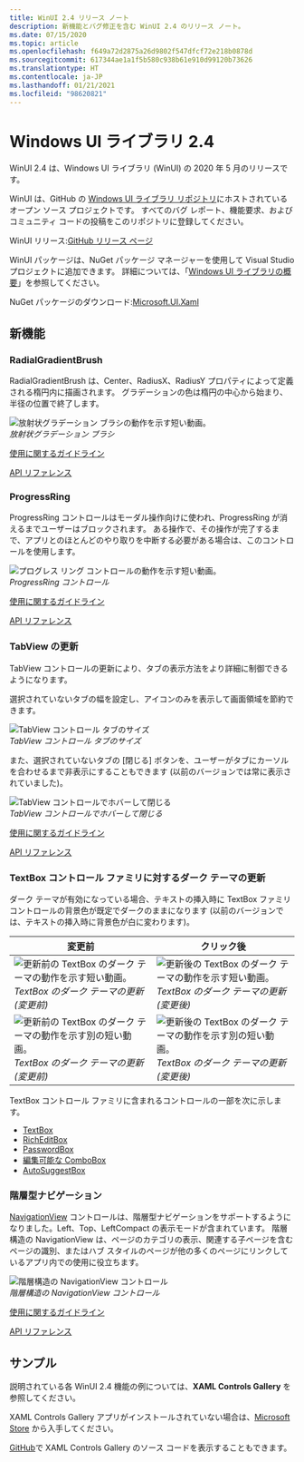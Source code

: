 ```yaml
---
title: WinUI 2.4 リリース ノート
description: 新機能とバグ修正を含む WinUI 2.4 のリリース ノート。
ms.date: 07/15/2020
ms.topic: article
ms.openlocfilehash: f649a72d2875a26d9802f547dfcf72e218b0878d
ms.sourcegitcommit: 617344ae1a1f5b580c938b61e910d99120b73626
ms.translationtype: HT
ms.contentlocale: ja-JP
ms.lasthandoff: 01/21/2021
ms.locfileid: "98620821"
---
```

# <a name="windows-ui-library-24"></a>Windows UI ライブラリ 2.4

WinUI 2.4 は、Windows UI ライブラリ (WinUI) の 2020 年 5 月のリリースです。

WinUI は、GitHub の [Windows UI ライブラリ リポジトリ](https://aka.ms/winui)にホストされているオープン ソース プロジェクトです。 すべてのバグ レポート、機能要求、およびコミュニティ コードの投稿をこのリポジトリに登録してください。

WinUI リリース:[GitHub リリース ページ](https://github.com/microsoft/microsoft-ui-xaml/releases)

WinUI パッケージは、NuGet パッケージ マネージャーを使用して Visual Studio プロジェクトに追加できます。 詳細については、「[Windows UI ライブラリの概要](../getting-started.md)」を参照してください。

NuGet パッケージのダウンロード:[Microsoft.UI.Xaml](https://www.nuget.org/packages/Microsoft.UI.Xaml)

## <a name="new-features"></a>新機能

### <a name="radialgradientbrush"></a>RadialGradientBrush

RadialGradientBrush は、Center、RadiusX、RadiusY プロパティによって定義される楕円内に描画されます。 グラデーションの色は楕円の中心から始まり、半径の位置で終了します。

![放射状グラデーション ブラシの動作を示す短い動画。](../images/radialgradientbrush.gif)<br>
*放射状グラデーション ブラシ*

[使用に関するガイドライン](/windows/uwp/design/style/brushes#radial-gradient-brushes)

[API リファレンス](/uwp/api/microsoft.ui.xaml.media.radialgradientbrush)

### <a name="progressring"></a>ProgressRing

ProgressRing コントロールはモーダル操作向けに使われ、ProgressRing が消えるまでユーザーはブロックされます。 ある操作で、その操作が完了するまで、アプリとのほとんどのやり取りを中断する必要がある場合は、このコントロールを使用します。

![プログレス リング コントロールの動作を示す短い動画。](../images/progressring.gif)<br>
*ProgressRing コントロール*

[使用に関するガイドライン](/windows/uwp/design/controls-and-patterns/progress-controls)

[API リファレンス](/uwp/api/microsoft.ui.xaml.controls.progressring)

### <a name="tabview-updates"></a>TabView の更新

TabView コントロールの更新により、タブの表示方法をより詳細に制御できるようになります。

選択されていないタブの幅を設定し、アイコンのみを表示して画面領域を節約できます。

![TabView コントロール タブのサイズ](..\images\tabview-sizing.gif)<br>
*TabView コントロール タブのサイズ*

また、選択されていないタブの [閉じる] ボタンを、ユーザーがタブにカーソルを合わせるまで非表示にすることもできます (以前のバージョンでは常に表示されていました)。

![TabView コントロールでホバーして閉じる](..\images\tabview-closebuttononhover.gif)<br>
*TabView コントロールでホバーして閉じる*

[使用に関するガイドライン](/windows/uwp/design/controls-and-patterns/tab-view)

[API リファレンス](/uwp/api/microsoft.ui.xaml.controls.tabview)

### <a name="dark-theme-updates-to-textbox-family-of-controls"></a>TextBox コントロール ファミリに対するダーク テーマの更新

ダーク テーマが有効になっている場合、テキストの挿入時に TextBox ファミリ コントロールの背景色が既定でダークのままになります (以前のバージョンでは、テキストの挿入時に背景色が白に変わります)。

| 変更前 | クリック後 |
| - | - |
| ![更新前の TextBox のダーク テーマの動作を示す短い動画。](..\images\textbox-darkthemeupdates-before1.gif)<br>*TextBox のダーク テーマの更新 (変更前)* | ![更新後の TextBox のダーク テーマの動作を示す短い動画。](..\images\textbox-darkthemeupdates-after1.gif)<br>*TextBox のダーク テーマの更新 (変更後)* |
| ![更新前の TextBox のダーク テーマの動作を示す別の短い動画。](..\images\textbox-darkthemeupdates-before2.gif)<br>*TextBox のダーク テーマの更新 (変更前)* | ![更新後の TextBox のダーク テーマの動作を示す別の短い動画。](..\images\textbox-darkthemeupdates-after2.gif)<br>*TextBox のダーク テーマの更新 (変更後)* |

TextBox コントロール ファミリに含まれるコントロールの一部を次に示します。

- [TextBox](/uwp/api/windows.ui.xaml.controls.textbox)
- [RichEditBox](/uwp/api/windows.ui.xaml.controls.richtextblock)
- [PasswordBox](/uwp/api/windows.ui.xaml.controls.passwordbox)
- [編集可能な ComboBox](/uwp/api/windows.ui.xaml.controls.combobox)
- [AutoSuggestBox](/uwp/api/windows.ui.xaml.controls.autosuggestbox)

### <a name="hierarchical-navigation"></a>階層型ナビゲーション

[NavigationView](/uwp/api/microsoft.ui.xaml.controls.navigationview?view=winui-2.4&preserve-view=true) コントロールは、階層型ナビゲーションをサポートするようになりました。Left、Top、LeftCompact の表示モードが含まれています。 階層構造の NavigationView は、ページのカテゴリの表示、関連する子ページを含むページの識別、またはハブ スタイルのページが他の多くのページにリンクしているアプリ内での使用に役立ちます。

![階層構造の NavigationView コントロール](..\images\HierarchicalNavView.gif)<br>*階層構造の NavigationView コントロール*

[使用に関するガイドライン](/windows/uwp/design/controls-and-patterns/navigationview#hierarchical-navigation)

[API リファレンス](/uwp/api/microsoft.ui.xaml.controls.navigationview?view=winui-2.4&preserve-view=true)

## <a name="samples"></a>サンプル

説明されている各 WinUI 2.4 機能の例については、**XAML Controls Gallery** を参照してください。

XAML Controls Gallery アプリがインストールされていない場合は、[Microsoft Store](https://www.microsoft.com/p/xaml-controls-gallery/9msvh128x2zt) から入手してください。

[GitHub](https://github.com/Microsoft/Xaml-Controls-Gallery)で XAML Controls Gallery のソース コードを表示することもできます。
